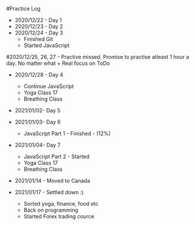 #Practice Log

- 2020/12/22 - Day 1
- 2020/12/23 - Day 2
- 2020/12/24 - Day 3
  - Finished Git
  - Started JavaScript

#2020/12/25, 26, 27 - Practive missed. Promise to practise atleast 1 hour a day. No matter what + Real focus on ToDo

- 2020/12/28 - Day 4
  - Continue JavaScript
  - Yoga Class 17
  - Breathing Class
- 2021/01/02- Day 5
- 2021/01/03- Day 6
  - JavaScript Part 1 - Finished - (12%)
- 2021/01/04- Day 7
  - JavaScript Part 2 - Started
  - Yoga Class 17
  - Breathing Class

- 2021/01/14 - Moved to Canada
- 2021/01/17 - Settled down :)
  - Sorted yoga, finance, food etc
  - Back on programming
  - Started Forex trading cource